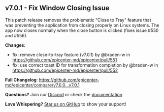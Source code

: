## v7.0.1 - Fix Window Closing Issue

This patch release removes the problematic "Close to Tray" feature that was preventing the application from closing properly on Linux systems. The app now closes normally when the close button is clicked (fixes issue #550 and #556).

**Changes:**
* fix: remove close-to-tray feature (v7.0.1) by @braden-w in https://github.com/epicenter-md/epicenter/pull/551
* fix: use correct toast ID for transformation completion by @braden-w in https://github.com/epicenter-md/epicenter/pull/552

**Full Changelog**: https://github.com/epicenter-md/epicenter/compare/v7.0.0...v7.0.1

**Questions?** Join our [Discord](https://go.epicenter.so/discord) or check the [documentation](https://github.com/epicenter-md/epicenter#readme).

**Love Whispering?** [Star us on GitHub](https://github.com/epicenter-md/epicenter) to show your support!